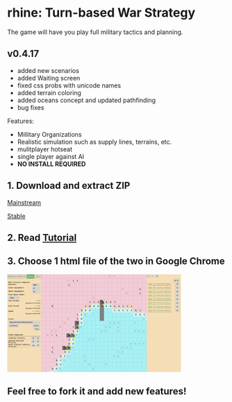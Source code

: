 # rhine: Turn-based War Strategy

The game will have you play full military tactics and planning.

## v0.4.17
* added new scenarios
* added Waiting screen
* fixed css probs with unicode names
* added terrain coloring
* added oceans concept and updated pathfinding
* bug fixes

Features:
* Millitary Organizations
* Realistic simulation such as supply lines, terrains, etc.
* mulitplayer hotseat
* single player against AI
* **NO INSTALL REQUIRED**

## 1. Download and extract ZIP
[Mainstream](https://github.com/SitanHuang/rhine/archive/master.zip)

[Stable](https://github.com/SitanHuang/rhine/releases/download/v0.9/rhine-0.9.zip)
## 2. Read [Tutorial](https://github.com/SitanHuang/rhine/wiki)
## 3. Choose 1 html file of the two in Google Chrome

<img src="https://raw.githubusercontent.com/SitanHuang/rhine/master/gui/Screenshot%20from%202018-04-09%2017-17-34.png" width="400">

## Feel free to fork it and add new features!